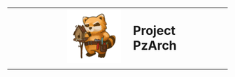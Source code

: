 <h1 align="center">
    <table>
        <tr>
            <td align="right">
                <img src="./public/images/SpiffoLogo.png" alt="Project PzArch" width="50%">
            </td>
            <td align="left">
                Project PzArch
            </td>
        </tr>
    </table>
</h1>